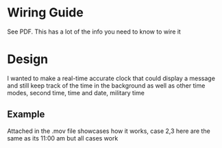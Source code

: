 # Wiring Guide
See PDF.
This has a lot of the info you need to know to wire it
# Design
I wanted to make a real-time accurate clock that could display a message and still keep track of the time in the background
as well as other time modes, second time, time and date, military time
## Example
Attached in the .mov file showcases how it works, case 2,3 here are the same as its 11:00 am but all cases work
